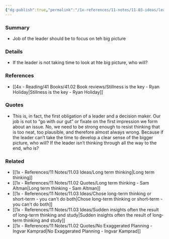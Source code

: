 ```yaml
---
{"dg-publish":true,"permalink":"/1x-references/11-notes/11-03-ideas/leaders-job-is-to-think-of-the-big-picture/","title":"Leaders job is to think of the big picture","created":"2024-03-08T21:29:00.504+03:00","updated":"2024-03-08T21:33:51.528+03:00"}
---
```



### Summary
- Job of the leader should be to focus on teh big picture

### Details
- If the leader is not taking time to look at hte big picture, who will?

### References
- [[4x - Reading/41 Books/41.02 Book reviews/Stillness is the key - Ryan Holiday\|Stillness is the key - Ryan Holiday]]

### Quotes
- This is, in fact, the first obligation of a leader and a decision maker. Our job is not to “go with our gut” or fixate on the first impression we form about an issue. No, we need to be strong enough to resist thinking that is too neat, too plausible, and therefore almost always wrong. Because if the leader can’t take the time to develop a clear sense of the bigger picture, who will? If the leader isn’t thinking through all the way to the end, who is?


### Related
- [[1x - References/11 Notes/11.03 Ideas/Long term thinking\|Long term thinking]]
- [[1x - References/11 Notes/11.02 Quotes/Long term thinking - Sam Altman\|Long term thinking - Sam Altman]]
- [[1x - References/11 Notes/11.03 Ideas/Chose long-term thinking or short-term - you can't do both\|Chose long-term thinking or short-term - you can't do both]]
- [[1x - References/11 Notes/11.03 Ideas/Sudden insights often the result of long-term thinking and study\|Sudden insights often the result of long-term thinking and study]]
- [[1x - References/11 Notes/11.02 Quotes/No Exaggerated Planning - Ingvar Kamprad\|No Exaggerated Planning - Ingvar Kamprad]]
